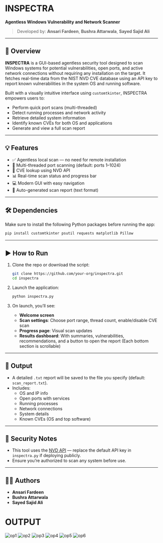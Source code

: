 # INSPECTRA
**Agentless Windows Vulnerability and Network Scanner**

> Developed by: **Ansari Fardeen**, **Bushra Attarwala**, **Sayed Sajid Ali**  

---

## 📌 Overview

**INSPECTRA** is a GUI-based agentless security tool designed to scan Windows systems for potential vulnerabilities, open ports, and active network connections without requiring any installation on the target. It fetches real-time data from the NIST NVD CVE database using an API key to report known vulnerabilities in the system OS and running software.

Built with a visually intuitive interface using `customtkinter`, INSPECTRA empowers users to:
- Perform quick port scans (multi-threaded)
- Detect running processes and network activity
- Retrieve detailed system information
- Identify known CVEs for both OS and applications
- Generate and view a full scan report

---

## 💡 Features

- ✅ Agentless local scan — no need for remote installation
- 🚀 Multi-threaded port scanning (default: ports 1–1024)
- 🔐 CVE lookup using NVD API
- 📊 Real-time scan status and progress bar
- 💻 Modern GUI with easy navigation
- 📝 Auto-generated scan report (text format)

---

## 🛠️ Dependencies

Make sure to install the following Python packages before running the app:

```bash
pip install customtkinter psutil requests matplotlib Pillow
```

---

## ▶️ How to Run

1. Clone the repo or download the script:
    ```bash
    git clone https://github.com/your-org/inspectra.git
    cd inspectra
    ```

2. Launch the application:
    ```bash
    python inspectra.py
    ```

3. On launch, you’ll see:
    - **Welcome screen**
    - **Scan settings**: Choose port range, thread count, enable/disable CVE scan
    - **Progress page**: Visual scan updates
    - **Results dashboard**: With summaries, vulnerabilities, recommendations, and a button to open the report
      (Each bottom section is scrollable)

---

## 📄 Output

- A detailed `.txt` report will be saved to the file you specify (default: `scan_report.txt`).
- Includes:
  - OS and IP info
  - Open ports with services
  - Running processes
  - Network connections
  - System details
  - Known CVEs (OS and top software)

---

## 🔐 Security Notes

- This tool uses the [NVD API](https://nvd.nist.gov/developers) — replace the default API key in `inspectra.py` if deploying publicly.
- Ensure you’re authorized to scan any system before use.

---

## 👨‍💻 Authors

- **Ansari Fardeen**
- **Bushra Attarwala**
- **Sayed Sajid Ali**

# OUTPUT
![op1](https://github.com/user-attachments/assets/49e5b311-eef2-4307-a02e-0a1292a5df38)
![op2](https://github.com/user-attachments/assets/adbd5bf2-7010-41b4-bc49-cd6ba3af1fb4)
![op3](https://github.com/user-attachments/assets/bdf26aef-5f87-4b32-85ad-f9694547d7b6)
![op4](https://github.com/user-attachments/assets/92b5ff8d-c78d-4f8e-ab9a-a773f0dffb1d)
![op5](https://github.com/user-attachments/assets/0a972c27-84d5-4f4f-962b-f74f0a45616c)
![op6](https://github.com/user-attachments/assets/b0d5cc69-4c27-4283-9326-9905d97ad964)

